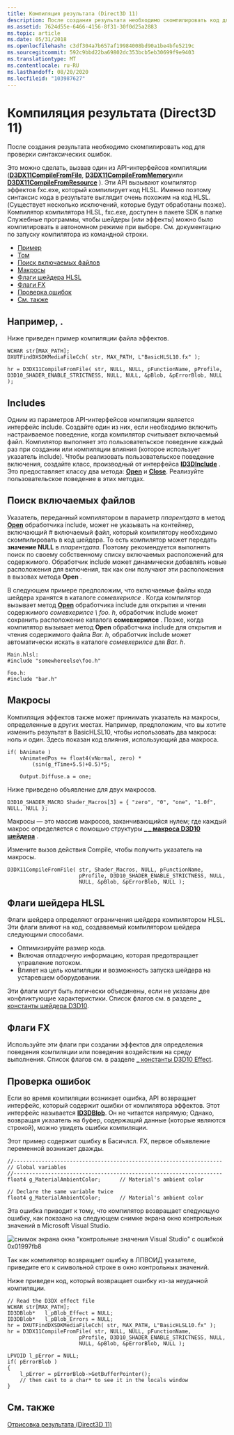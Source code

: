 ```yaml
---
title: Компиляция результата (Direct3D 11)
description: После создания результата необходимо скомпилировать код для проверки синтаксических ошибок.
ms.assetid: 7624d55e-6466-4156-8f31-30f0d25a2883
ms.topic: article
ms.date: 05/31/2018
ms.openlocfilehash: c3df304a7b657af19984008bd90a1be4bfe5219c
ms.sourcegitcommit: 592c9bbd22ba69802dc353bcb5eb30699f9e9403
ms.translationtype: MT
ms.contentlocale: ru-RU
ms.lasthandoff: 08/20/2020
ms.locfileid: "103987627"
---
```

# <a name="compile-an-effect-direct3d-11"></a>Компиляция результата (Direct3D 11)

После создания результата необходимо скомпилировать код для проверки синтаксических ошибок.

Это можно сделать, вызвав один из API-интерфейсов компиляции ([**D3DX11CompileFromFile**](d3dx11compilefromfile.md), [**D3DX11CompileFromMemory**](d3dx11compilefrommemory.md)или [**D3DX11CompileFromResource**](d3dx11compilefromresource.md) ). Эти API вызывают компилятор эффектов fxc.exe, который компилирует код HLSL. Именно поэтому синтаксис кода в результате выглядит очень похожим на код HLSL. (Существует несколько исключений, которые будут обработаны позже). Компилятор компилятора HLSL, fxc.exe, доступен в пакете SDK в папке Служебные программы, чтобы шейдеры (или эффекты) можно было компилировать в автономном режиме при выборе. См. документацию по запуску компилятора из командной строки.

-   [Пример](#example)
-   [Том](#includes)
-   [Поиск включаемых файлов](#searching-for-include-files)
-   [Макросы](#macros)
-   [Флаги шейдера HLSL](#hlsl-shader-flags)
-   [Флаги FX](#fx-flags)
-   [Проверка ошибок](#checking-errors)
-   [См. также](#related-topics)

## <a name="example"></a>Например, .

Ниже приведен пример компиляции файла эффектов.


```
WCHAR str[MAX_PATH];
DXUTFindDXSDKMediaFileCch( str, MAX_PATH, L"BasicHLSL10.fx" );

hr = D3DX11CompileFromFile( str, NULL, NULL, pFunctionName, pProfile, D3D10_SHADER_ENABLE_STRICTNESS, NULL, NULL, &pBlob, &pErrorBlob, NULL );
```



## <a name="includes"></a>Includes

Одним из параметров API-интерфейсов компиляции является интерфейс include. Создайте один из них, если необходимо включить настраиваемое поведение, когда компилятор считывает включаемый файл. Компилятор выполняет это пользовательское поведение каждый раз при создании или компиляции влияния (которое использует указатель include). Чтобы реализовать пользовательское поведение включения, создайте класс, производный от интерфейса [**ID3DInclude**](/windows/desktop/api/D3Dcommon/nn-d3dcommon-id3dinclude) . Это предоставляет классу два метода: [**Open**](/windows/desktop/api/D3DCommon/nf-d3dcommon-id3dinclude-open) и [**Close**](/windows/desktop/api/D3DCommon/nf-d3dcommon-id3dinclude-close). Реализуйте пользовательское поведение в этих методах.

## <a name="searching-for-include-files"></a>Поиск включаемых файлов

Указатель, переданный компилятором в параметр *ппарентдата* в метод [**Open**](/windows/desktop/api/D3DCommon/nf-d3dcommon-id3dinclude-open) обработчика include, может не указывать на контейнер, включающий \# включаемый файл, который компилятору необходимо скомпилировать в код шейдера. То есть компилятор может передать **значение NULL** в *ппарентдата*. Поэтому рекомендуется выполнять поиск по своему собственному списку включаемых расположений для содержимого. Обработчик include может динамически добавлять новые расположения для включения, так как они получают эти расположения в вызовах метода **Open** .

В следующем примере предположим, что включаемые файлы кода шейдера хранятся в каталоге *сомевхерилсе* . Когда компилятор вызывает метод [**Open**](/windows/desktop/api/D3DCommon/nf-d3dcommon-id3dinclude-open) обработчика include для открытия и чтения содержимого *сомевхерилсе \\ foo. h*, обработчик include может сохранить расположение каталога **сомевхерилсе** . Позже, когда компилятор вызывает метод **Open** обработчика include для открытия и чтения содержимого файла *Bar. h*, обработчик include может автоматически искать в каталоге *сомевхерилсе* для *Bar. h*.


```
Main.hlsl:
#include "somewhereelse\foo.h"

Foo.h:
#include "bar.h"
```



## <a name="macros"></a>Макросы

Компиляция эффектов также может принимать указатель на макросы, определенные в других местах. Например, предположим, что вы хотите изменить результат в BasicHLSL10, чтобы использовать два макроса: ноль и один. Здесь показан код влияния, использующий два макроса.


```
if( bAnimate )
    vAnimatedPos += float4(vNormal, zero) *  
        (sin(g_fTime+5.5)+0.5)*5;
        
    Output.Diffuse.a = one;         
```



Ниже приведено объявление для двух макросов.


```
D3D10_SHADER_MACRO Shader_Macros[3] = { "zero", "0", "one", "1.0f", NULL, NULL };
```



Макросы — это массив макросов, заканчивающийся нулем; где каждый макрос определяется с помощью структуры [**\_ \_ макроса D3D10 шейдера**](/windows/desktop/api/d3dcommon/ns-d3dcommon-d3d_shader_macro) .

Измените вызов действия Compile, чтобы получить указатель на макросы.


```
D3DX11CompileFromFile( str, Shader_Macros, NULL, pFunctionName, 
                       pProfile, D3D10_SHADER_ENABLE_STRICTNESS, NULL, 
                       NULL, &pBlob, &pErrorBlob, NULL );    
```



## <a name="hlsl-shader-flags"></a>Флаги шейдера HLSL

Флаги шейдера определяют ограничения шейдера компилятором HLSL. Эти флаги влияют на код, создаваемый компилятором шейдера следующими способами.

-   Оптимизируйте размер кода.
-   Включая отладочную информацию, которая предотвращает управление потоком.
-   Влияет на цель компиляции и возможность запуска шейдера на устаревшем оборудовании.

Эти флаги могут быть логически объединены, если не указаны две конфликтующие характеристики. Список флагов см. в разделе [ \_ константы шейдера D3D10](/windows/desktop/direct3d10/d3d10-shader).

## <a name="fx-flags"></a>Флаги FX

Используйте эти флаги при создании эффектов для определения поведения компиляции или поведения воздействия на среду выполнения. Список флагов см. в разделе [ \_ константы D3D10 Effect](/windows/desktop/direct3d10/d3d10-effect).

## <a name="checking-errors"></a>Проверка ошибок

Если во время компиляции возникает ошибка, API возвращает интерфейс, который содержит ошибки от компилятора эффектов. Этот интерфейс называется [**ID3DBlob**](/previous-versions/windows/desktop/legacy/ff728743(v=vs.85)). Он не читается напрямую; Однако, возвращая указатель на буфер, содержащий данные (которые являются строкой), можно увидеть ошибки компиляции.

Этот пример содержит ошибку в Басичлсл. FX, первое объявление переменной возникает дважды.


```
//-------------------------------------------------------------------
// Global variables
//-------------------------------------------------------------------
float4 g_MaterialAmbientColor;      // Material's ambient color

// Declare the same variable twice
float4 g_MaterialAmbientColor;      // Material's ambient color
```



Эта ошибка приводит к тому, что компилятор возвращает следующую ошибку, как показано на следующем снимке экрана окно контрольных значений в Microsoft Visual Studio.

![снимок экрана окна "контрольные значения Visual Studio" с ошибкой 0x01997fb8](images/effect-compile-errors-2.jpg)

Так как компилятор возвращает ошибку в ЛПВОИД указателе, приведите его к символьной строке в окно контрольных значений.

Ниже приведен код, который возвращает ошибку из-за неудачной компиляции.


```
// Read the D3DX effect file
WCHAR str[MAX_PATH];
ID3DBlob*   l_pBlob_Effect = NULL;
ID3DBlob*   l_pBlob_Errors = NULL;
hr = DXUTFindDXSDKMediaFileCch( str, MAX_PATH, L"BasicHLSL10.fx" );
hr = D3DX11CompileFromFile( str, NULL, NULL, pFunctionName, 
                       pProfile, D3D10_SHADER_ENABLE_STRICTNESS, NULL, 
                       NULL, &pBlob, &pErrorBlob, NULL );      

LPVOID l_pError = NULL;
if( pErrorBlob )
{
    l_pError = pErrorBlob->GetBufferPointer();
    // then cast to a char* to see it in the locals window
}
```



## <a name="related-topics"></a>См. также

<dl> <dt>

[Отрисовка результата (Direct3D 11)](d3d11-graphics-programming-guide-effects-render.md)
</dt> </dl>

 

 